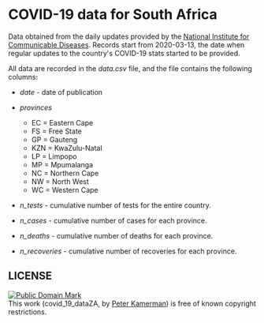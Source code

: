 # COVID-19 data for South Africa

Data obtained from the daily updates provided by the [National Institute for Communicable Diseases](http://www.nicd.ac.za/). Records start from 2020-03-13, the date when regular updates to the country's COVID-19 stats started to be provided. 

All data are recorded in the _data.csv_ file, and the file contains the following columns:

- _date_ - date of publication

- _provinces_ 
    - EC = Eastern Cape
    - FS = Free State
    - GP = Gauteng
    - KZN = KwaZulu-Natal
    - LP = Limpopo
    - MP = Mpumalanga
    - NC = Northern Cape
    - NW = North West
    - WC = Western Cape

- _n\_tests_ - cumulative number of tests for the entire country.

- _n\_cases_ - cumulative number of cases for each province.

- _n\_deaths_ - cumulative number of deaths for each province.

- _n\_recoveries_ - cumulative number of recoveries for each province.

## LICENSE

<p xmlns:dct="http://purl.org/dc/terms/">
<a rel="license" href="http://creativecommons.org/publicdomain/mark/1.0/">
<img src="http://i.creativecommons.org/p/mark/1.0/88x31.png"
     style="border-style: none;" alt="Public Domain Mark" />
</a>
<br />
This work (<span property="dct:title">covid_19_dataZA</span>, by <a href="https://github.com/kamermanpr/covid_19_dataZA" rel="dct:creator"><span property="dct:title">Peter Kamerman</span></a>) is free of known copyright restrictions.
</p>
